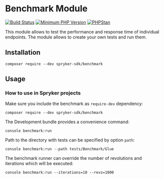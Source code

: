 # Benchmark Module
[![Build Status](https://travis-ci.org/spryker-sdk/benchmark.svg?branch=master)](https://travis-ci.org/spryker-sdk/composer-constrainer)
[![Minimum PHP Version](http://img.shields.io/badge/php-%3E%3D%207.2-8892BF.svg)](https://php.net/)
[![PHPStan](https://img.shields.io/badge/PHPStan-enabled-brightgreen.svg?style=flat)](https://github.com/phpstan/phpstan)

This module allows to test the performance and response time of individual endpoints. The module allows to create your own tests and run them.

## Installation

```
composer require --dev spryker-sdk/benchmark
```


## Usage

### How to use in Spryker projects
Make sure you include the benchmark as `require-dev` dependency:
```
composer require --dev spryker-sdk/benchmark
```

The Development bundle provides a convenience command:
```
console benchmark:run
```

Path to the directory with tests can be specified by option `path`:
```
console benchmark:run --path tests/Benchmark/Glue
```

The benchmark runner can override the number of revolutions and iterations which will be executed:
```
console benchmark:run --iterations=10 --revs=1000
```
